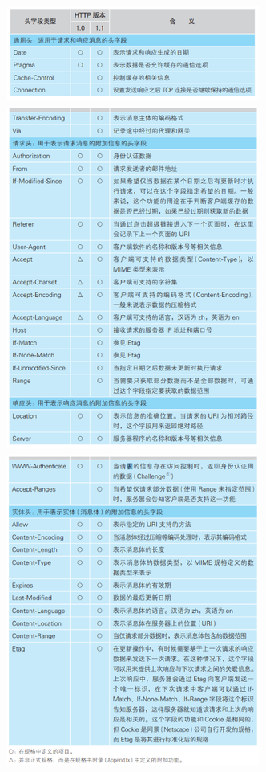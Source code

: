 ![1569478792762](../_assets/image/1569478792762.png)

![1569478873599](../_assets/image/1569478873599.png)

![1569478900266](../_assets/image/1569478900266.png)